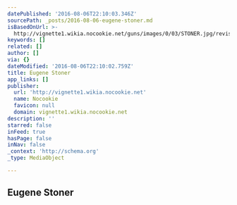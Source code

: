 ```yaml
---
datePublished: '2016-08-06T22:10:03.346Z'
sourcePath: _posts/2016-08-06-eugene-stoner.md
isBasedOnUrl: >-
  http://vignette1.wikia.nocookie.net/guns/images/0/03/STONER.jpg/revision/latest?cb=20090810083149
keywords: []
related: []
author: []
via: {}
dateModified: '2016-08-06T22:10:02.759Z'
title: Eugene Stoner
app_links: []
publisher:
  url: 'http://vignette1.wikia.nocookie.net'
  name: Nocookie
  favicon: null
  domain: vignette1.wikia.nocookie.net
description: ''
starred: false
inFeed: true
hasPage: false
inNav: false
_context: 'http://schema.org'
_type: MediaObject

---
```

<article style=""><h1>Eugene Stoner</h1></article>